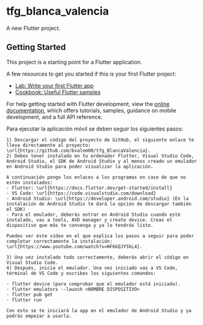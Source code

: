 # tfg_blanca_valencia

A new Flutter project.

## Getting Started

This project is a starting point for a Flutter application.

A few resources to get you started if this is your first Flutter project:

- [Lab: Write your first Flutter app](https://docs.flutter.dev/get-started/codelab)
- [Cookbook: Useful Flutter samples](https://docs.flutter.dev/cookbook)

For help getting started with Flutter development, view the
[online documentation](https://docs.flutter.dev/), which offers tutorials,
samples, guidance on mobile development, and a full API reference.

Para ejecutar la aplicación móvil se deben seguir los siguientes pasos:

    1) Descargar el código del proyecto de GitHub, el siguiente enlace te lleva directamente al proyecto: \url{https://github.com/bvalem00/tfg_BlancaValencia}.
    2) Debes tener instalado en tu ordenador Flutter, Visual Studio Code, Android Studio, el SDK de Android Studio y al menos creado un emulador en Android Studio para poder visualizar la aplicación.

    A continuación pongo los enlaces a los programas en caso de que no estén instalados:
    - Flutter: \url{https://docs.flutter.dev/get-started/install}
    - VS Code: \url{https://code.visualstudio.com/download}
    - Android Studio: \url{https://developer.android.com/studio} (En la instalación de Android Studio te dará la opción de descargar también el SDK)
    - Para el emulador, deberás entrar en Android Studio cuando esté instalado, vas a tools, AVD manager y create device. Creas el dispositivo que más te convenga y ya lo tendrás listo.

    Puedes ver éste vídeo en el que explica los pasos a seguir para poder completar correctamente la instalación: \url{https://www.youtube.com/watch?v=NF6kQJY5kL4}.

    3) Una vez instalado todo correctamente, deberás abrir el código en Visual Studio Code.
    4) Después, inicia el emulador. Una vez iniciado vas a VS Code, términal de VS Code y escribes los siguientes comandos:

    - flutter device (para comprobar que el emulador está iniciado).
    - flutter emulators --launch <NOMBRE DISPOSITIVO>
    - flutter pub get
    - flutter run

    Con esto se te iniciará la app en el emulador de Android Studio y ya podrás empezar a usarla.
